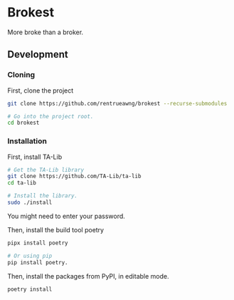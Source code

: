 # Brokest

More broke than a broker.

## Development

### Cloning

First, clone the project

```bash
git clone https://github.com/rentrueawng/brokest --recurse-submodules

# Go into the project root.
cd brokest
```

### Installation

First, install TA-Lib
```bash
# Get the TA-Lib library
git clone https://github.com/TA-Lib/ta-lib
cd ta-lib

# Install the library.
sudo ./install
```

You might need to enter your password.

Then, install the build tool poetry

```bash
pipx install poetry

# Or using pip
pip install poetry.
```

Then, install the packages from PyPI, in editable mode.
```bash
poetry install
```
